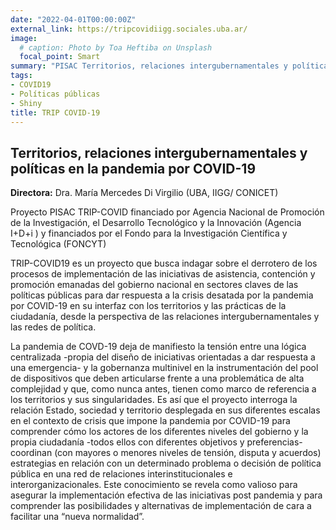 ```yaml
---
date: "2022-04-01T00:00:00Z"
external_link: https://tripcovidiigg.sociales.uba.ar/
image:
  # caption: Photo by Toa Heftiba on Unsplash
  focal_point: Smart
summary: "PISAC Territorios, relaciones intergubernamentales y políticas"
tags:
- COVID19
- Políticas públicas
- Shiny
title: TRIP COVID-19 
---
```


## Territorios, relaciones intergubernamentales y políticas en la pandemia por COVID-19

**Directora:** Dra. María Mercedes Di Virgilio (UBA, IIGG/ CONICET) 


Proyecto PISAC TRIP-COVID financiado por Agencia Nacional de Promoción de la Investigación, el Desarrollo Tecnológico y la Innovación (Agencia I+D+i ) y financiados por el Fondo para la Investigación Científica y Tecnológica (FONCYT)

TRIP-COVID19 es un proyecto que busca indagar sobre el derrotero de los procesos de implementación de las iniciativas de asistencia, contención y promoción emanadas del gobierno nacional en sectores claves de las políticas públicas para dar respuesta a la crisis desatada por la pandemia por COVID-19 en su interfaz con los territorios y las prácticas de la ciudadanía, desde la perspectiva de las relaciones intergubernamentales y las redes de política.

La pandemia de COVD-19 deja de manifiesto la tensión entre una lógica centralizada -propia del diseño de iniciativas orientadas a dar respuesta a una emergencia- y la gobernanza multinivel en la instrumentación del pool de dispositivos que deben articularse frente a una problemática de alta complejidad y que, como nunca antes, tienen como marco de referencia a los territorios y sus singularidades. Es así que el proyecto interroga la relación Estado, sociedad y territorio desplegada en sus diferentes escalas en el contexto de crisis que impone la pandemia por COVID-19 para comprender cómo los actores de los diferentes niveles del gobierno y la propia ciudadanía -todos ellos con diferentes objetivos y preferencias- coordinan (con mayores o menores niveles de tensión, disputa y acuerdos) estrategias en relación con un determinado problema o decisión de política pública en una red de relaciones interinstitucionales e interorganizacionales. Este conocimiento se revela como valioso para asegurar la implementación efectiva de las iniciativas post pandemia y para comprender las posibilidades y alternativas de implementación de cara a facilitar una “nueva normalidad”.

